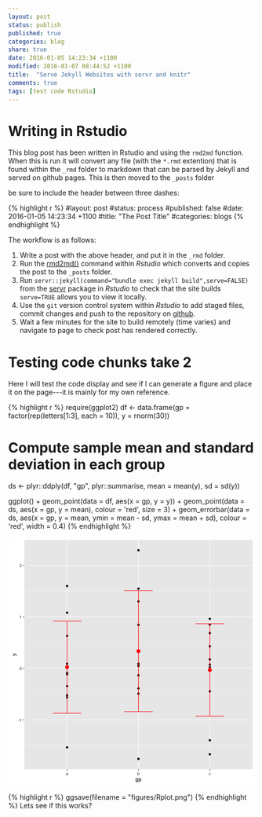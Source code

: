 ```yaml
---
layout: post
status: publish
published: true
categories: blog
share: true
date: 2016-01-05 14:23:34 +1100
modified: 2016-01-07 08:44:52 +1100
title:  "Serve Jekyll Websites with servr and knitr"
comments: true
tags: [test code Rstudio]
---
```

# Writing in Rstudio
This blog post has been written in Rstudio and using the `rmd2md` function. When this is run it will convert any file (with the `*.rmd` extention) that is found within the `_rmd` folder to markdown that can be parsed by Jekyll and served on github pages. This is then moved to the `_posts` folder 
 
be sure to include the header between three dashes:
 

{% highlight r %}
#layout: post
#status: process
#published: false
#date: 2016-01-05 14:23:34 +1100
#title:  "The Post Title"
#categories: blogs
{% endhighlight %}
 
The workflow is as follows:
 
1. Write a post with the above header, and put it in the `_rmd` folder.
2. Run the [rmd2md()](https://github.com/AndySouth/andysouth.github.io/blob/master/rmd2md.r) command within *Rstudio* which converts and copies the post to the `_posts` folder.
3. Run `servr::jekyll(command="bundle exec jekyll build",serve=FALSE)` from the [servr](https://github.com/yihui/servr) package in *Rstudio* to check that the site builds `serve=TRUE` allows you to view it locally.
4. Use the `git` version control system within *Rstudio* to add staged files, commit changes and push to the repository on [github](http://www.github.com).
5. Wait a few minutes for the site to build remotely (time varies) and navigate to page to check post has rendered correctly.  
 
 
# Testing code chunks take 2
Here I will test the code display and see if I can generate a figure and place it on the page---it is mainly for my own reference.

{% highlight r %}
require(ggplot2)
df <- data.frame(gp = factor(rep(letters[1:3], each = 10)),
                 y = rnorm(30))
# Compute sample mean and standard deviation in each group
ds <- plyr::ddply(df, "gp", plyr::summarise, mean = mean(y), sd = sd(y))
 
 
ggplot() +
  geom_point(data = df, aes(x = gp, y = y)) +
  geom_point(data = ds, aes(x = gp, y = mean),
             colour = 'red', size = 3) +
  geom_errorbar(data = ds, aes(x = gp, y = mean,
                               ymin = mean - sd, ymax = mean + sd),
                colour = 'red', width = 0.4)
{% endhighlight %}

![plot of chunk unnamed-chunk-2](/figures/unnamed-chunk-2-1.png) 

{% highlight r %}
ggsave(filename = "figures/Rplot.png")
{% endhighlight %}
Lets see if this works?
